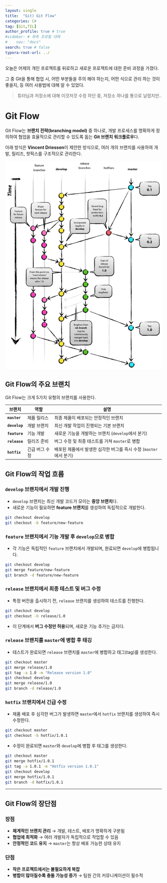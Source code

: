 ```yaml
---
layout: single
title:  "Git) Git Flow"
categories: C#
tag: [Git,TIL]
author_profile: true # true
#sidebar: # 좌측 프로필 대체
#    nav: "docs"
search: true # false
typora-root-url: ../
---
```


오늘은 어제의 개인 프로젝트를 뒤로하고 새로운 프로젝트에 대한 준비 과정을 가졌다.

그 중 Git을 통해 협업 시, 어떤 부분들을 주의 해야 하는지, 어떤 식으로 관리 하는 것이 좋을지, 등 여러 사용법에 대해 알 수 있었다.

> 튜터님과 저장소에 대해 이것저것 수정 하던 중, 저장소 하나를 통으로 날렸지만..



# Git Flow

Git Flow는 **브랜치 전략(branching model)** 중 하나로, 개발 프로세스를 명확하게 정의하여 협업을 효율적으로 관리할 수 있도록 돕는 **Git 브랜치 워크플로우**다.

아래 방식은 **Vincent Driessen**이 제안한 방식으로, 여러 개의 브랜치를 사용하여 개발, 릴리즈, 핫픽스를 구조적으로 관리한다.

![img](/images/2025-02-06-0021/img.png)

## **Git Flow의 주요 브랜치**

Git Flow는 크게 5가지 유형의 브랜치를 사용한다.

| 브랜치        | 역할           | 설명                                                         |
| ------------- | -------------- | ------------------------------------------------------------ |
| **`master`**  | 제품 릴리스    | 최종 제품이 배포되는 안정적인 브랜치                         |
| **`develop`** | 개발 브랜치    | 최신 개발 작업이 진행되는 기본 브랜치                        |
| **`feature`** | 기능 개발      | 새로운 기능을 개발하는 브랜치 (`develop`에서 분기)           |
| **`release`** | 릴리즈 준비    | 버그 수정 및 최종 테스트를 거쳐 `master`로 병합              |
| **`hotfix`**  | 긴급 버그 수정 | 배포된 제품에서 발생한 심각한 버그를 즉시 수정 (`master`에서 분기) |



## **Git Flow의 작업 흐름**

### `develop` 브랜치에서 개발 진행

- `develop` 브랜치는 최신 개발 코드가 모이는 **중앙 브랜치**다.
- 새로운 기능이 필요하면 **feature 브랜치**를 생성하여 독립적으로 개발한다.

```bash
git checkout develop
git checkout -b feature/new-feature
```



### `feature` 브랜치에서 기능 개발 후 `develop`으로 병합

- 각 기능은 독립적인 `feature` 브랜치에서 개발되며, 완료되면 `develop`에 병합됩니다.

``` bash
git checkout develop
git merge feature/new-feature
git branch -d feature/new-feature
```



### **`release` 브랜치에서 최종 테스트 및 버그 수정**

- 특정 버전을 출시하기 전, `release` 브랜치를 생성하여 테스트를 진행한다.

``` bash
git checkout develop
git checkout -b release/1.0
```

- 이 단계에서 **버그 수정만 허용**되며, 새로운 기능 추가는 금지다.



### **`release` 브랜치를 `master`에 병합 후 태깅**

- 테스트가 완료되면 `release` 브랜치를 `master`에 병합하고 태그(tag)를 생성한다.

``` bash
git checkout master
git merge release/1.0
git tag -a 1.0 -m "Release version 1.0"
git checkout develop
git merge release/1.0
git branch -d release/1.0
```



### **`hotfix` 브랜치에서 긴급 수정**

- 제품 배포 후 심각한 버그가 발생하면 `master`에서 `hotfix` 브랜치를 생성하여 즉시 수정한다.

``` bash
git checkout master
git checkout -b hotfix/1.0.1
```

- 수정이 완료되면 `master`와 `develop`에 병합 후 태그를 생성한다.

``` bash
git checkout master
git merge hotfix/1.0.1
git tag -a 1.0.1 -m "Hotfix version 1.0.1"
git checkout develop
git merge hotfix/1.0.1
git branch -d hotfix/1.0.1
```

---

## Git Flow의 장단점

### **장점**

- **체계적인 브랜치 관리** → 개발, 테스트, 배포가 명확하게 구분됨
- **협업에 최적화** → 여러 개발자가 독립적으로 작업할 수 있음
- **안정적인 코드 유지** → `master`는 항상 배포 가능한 상태 유지

### **단점**

- **작은 프로젝트에서는 불필요하게 복잡** 
- **병합이 많아질수록 충돌 가능성 증가** → 팀원 간의 커뮤니케이션이 필수적

